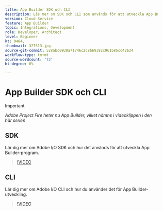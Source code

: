 ```yaml
---
title: App Builder SDK och CLI
description: Läs mer om SDK och CLI som används för att utveckla App Builder-applikationer.
version: Cloud Service
feature: App Builder
topic: Integrations, Development
role: Developer, Architect
level: Beginner
kt: 9464,
thumbnail: 327313.jpg
source-git-commit: 528abc0938a71746c2c8b69382c961686cc42634
workflow-type: tm+mt
source-wordcount: '73'
ht-degree: 0%

---
```



# App Builder SDK och CLI

>[!IMPORTANT]
>
> _Adobe Project Fire heter nu App Builder, vilket nämns i videoklippen i den här serien_

## SDK

Lär dig mer om Adobe I/O SDK och hur det används för att utveckla App Builder-program.

>[!VIDEO](https://video.tv.adobe.com/v/339166/?quality=12&learn=on)

## CLI

Lär dig mer om Adobe I/O CLI och hur du använder det för App Builder-utveckling.

>[!VIDEO](https://video.tv.adobe.com/v/339167/?quality=12&learn=on)
